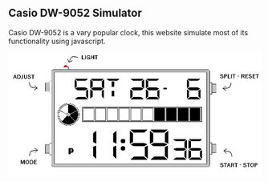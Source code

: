 ## Casio DW-9052 Simulator  

Casio DW-9052 is a vary popular clock, this website simulate most of its functionality using javascript.  

![screenshot](https://raw.githubusercontent.com/pcx229/casio-wd9052-simulator/master/screenshot.png)
